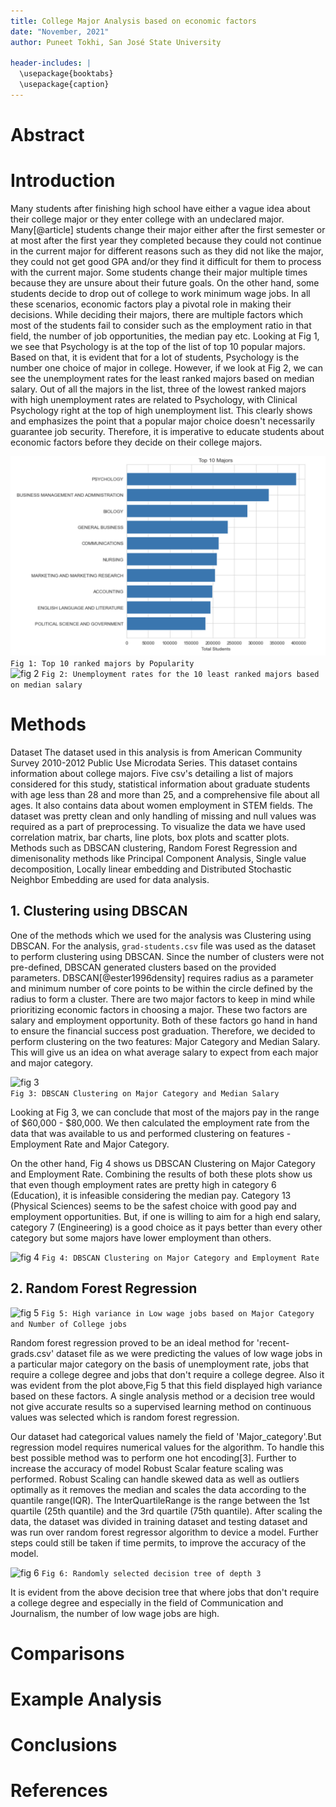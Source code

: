 ```yaml
---
title: College Major Analysis based on economic factors
date: "November, 2021"
author: Puneet Tokhi, San José State University

header-includes: |
  \usepackage{booktabs}
  \usepackage{caption} 
---
```


# Abstract

# Introduction
Many students after finishing high school have either a vague idea about their college major or they enter college with an undeclared major. Many[@article] students change their major either after the first semester or at most after the first year they completed because they could not continue in the current major for different reasons such as they did not like the major, they could not get good GPA and/or they find it difficult for them to process with the current major. Some students change their major multiple times because they are unsure about their future goals. On the other hand, some students decide to drop out of college to work minimum wage jobs. In all these scenarios, economic factors play a pivotal role in making their decisions. While deciding their majors, there are multiple factors which most of the students fail to consider such as the employment ratio in that field, the number of job opportunities, the median pay etc. Looking at Fig 1, we see that Psychology is at the top of the list of top 10 popular majors. Based on that, it is evident that for a lot of students, Psychology is the number one choice of major in college. However, if we look at Fig 2, we can see the unemployment rates for the least ranked majors based on median salary. Out of all the majors in the list, three of the lowest ranked majors with high unemployment rates are related to Psychology, with Clinical Psychology right at the top of high unemployment list. This clearly shows and emphasizes the point that a popular major choice doesn't necessarily guarantee job security. Therefore, it is imperative to educate students about economic factors before they decide on their college majors.

![fig 1](images/Fig-1.png)            
```Fig 1: Top 10 ranked majors by Popularity```				            
![fig 2](images/Fig-2.png) 
```Fig 2: Unemployment rates for the 10 least ranked majors based on median salary```

# Methods

Dataset
The dataset used in this analysis is from American Community Survey 2010-2012 Public Use Microdata Series. This dataset contains information about college majors. Five csv's detailing a list of majors considered for this study, statistical information about graduate students with age less than 28 and more than 25, and a comprehensive file about all ages. It also contains data about women employment in STEM fields. The dataset was pretty clean and only handling of missing and null values was required as a part of preprocessing. To visualize the data we have used correlation matrix, bar charts, line plots, box plots and scatter plots. Methods such as DBSCAN clustering, Random Forest Regression and dimenisonality methods like Principal Component Analysis, Single value decomposition, Locally linear embedding and Distributed Stochastic Neighbor Embedding are used for data analysis. 

## 1. Clustering using DBSCAN
One of the methods which we used for the analysis was Clustering using DBSCAN. For the analysis, `grad-students.csv` file was used as the dataset to perform clustering using DBSCAN. Since the number of clusters were not pre-defined, DBSCAN generated clusters based on the provided parameters. DBSCAN[@ester1996density] requires radius as a parameter and minimum number of core points to be within the circle defined by the radius to form a cluster. There are two major factors to keep in mind while prioritizing economic factors in choosing a major. These two factors are salary and employment opportunity. Both of these factors go hand in hand to ensure the financial success post graduation. Therefore, we decided to perform clustering on the two features: Major Category and Median Salary. This will give us an idea on what average salary to expect from each major and major category.

![fig 3](images/Fig3.jpeg)            
```Fig 3: DBSCAN Clustering on Major Category and Median Salary```
	
Looking at Fig 3, we can conclude that most of the majors pay in the range of $60,000 - $80,000. We then calculated the employment rate from the data that was available to us and performed clustering on features - Employment Rate and Major Category.

On the other hand, Fig 4 shows us DBSCAN Clustering on Major Category and Employment Rate. Combining the results of both these plots show us that even though employment rates are pretty high in category 6 (Education), it is infeasible considering the median pay. Category 13 (Physical Sciences) seems to be the safest choice with good pay and employment opportunities. But, if one is willing to aim for a high end salary, category 7 (Engineering) is a good choice as it pays better than every other category but some majors have lower employment than others.

![fig 4](images/Fig4.jpeg) 
```Fig 4: DBSCAN Clustering on Major Category and Employment Rate```

## 2. Random Forest Regression

![fig 5](images/Fig5.jpeg)
```Fig 5: High variance in Low wage jobs based on Major Category and Number of College jobs```

Random forest regression proved to be an ideal method for 'recent-grads.csv' dataset file as we were predicting the values of low wage jobs in a particular major category on the basis of unemployment rate, jobs that require a college degree and jobs that don't require a college degree. Also it was evident from the plot above,Fig 5 that this field displayed high variance based on these factors. A single analysis method or a decision tree would not give accurate results so a supervised learning method on continuous values was selected which is random forest regression.

Our dataset had categorical values namely the field of 'Major_category'.But regression model requires numerical values for the algorithm. To handle this best possible method was to perform one hot encoding[3]. Further to increase the accuracy of model Robust Scalar feature scaling was performed. Robust Scaling can handle skewed data as well as outliers optimally as it removes the median and scales the data according to the quantile range(IQR). The InterQuartileRange is the range between the 1st quartile (25th quantile) and the 3rd quartile (75th quantile). After scaling the data, the dataset was divided in training dataset and testing dataset and was run over random forest regressor algorithm to device a model. Further steps could still be taken if time permits, to improve the accuracy of the model. 

![fig 6](images/Fig6.jpeg)
```Fig 6: Randomly selected decision tree of depth 3```

It is evident from the above decision tree that where jobs that don't require a college degree and especially in the field of Communication and Journalism, the number of low wage jobs are high.

# Comparisons

# Example Analysis

# Conclusions


# References
